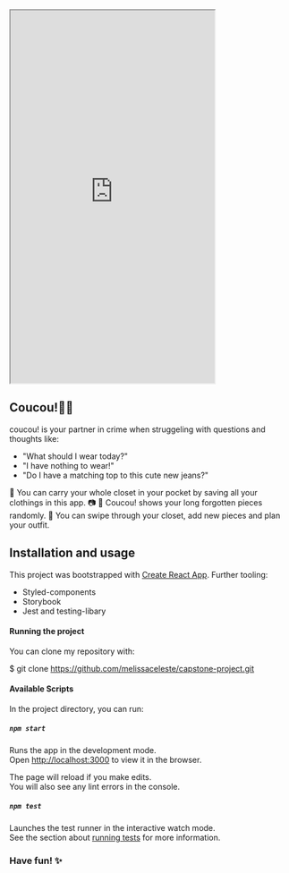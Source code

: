 <div>
  <iframe id="inlineFrameExample"
      title="Inline Frame Example"
      width="365px"
      height="667px"
      src="https://coucou-by-melissa.herokuapp.com/">
  </iframe>
</div>

## Coucou!👋🏽

coucou! is your partner in crime when struggeling with questions and thoughts like:

- "What should I wear today?"
- "I have nothing to wear!"
- "Do I have a matching top to this cute new jeans?"

💫 You can carry your whole closet in your pocket by saving all your clothings in this app. 📷
💫 Coucou! shows your long forgotten pieces randomly.
💫 You can swipe through your closet, add new pieces and plan your outfit.

## Installation and usage

This project was bootstrapped with [Create React App](https://github.com/facebook/create-react-app).
Further tooling:

- Styled-components
- Storybook
- Jest and testing-libary

#### Running the project

You can clone my repository with:

\$ git clone https://github.com/melissaceleste/capstone-project.git

#### Available Scripts

In the project directory, you can run:

##### `npm start`

Runs the app in the development mode.\
Open [http://localhost:3000](http://localhost:3000) to view it in the browser.

The page will reload if you make edits.\
You will also see any lint errors in the console.

##### `npm test`

Launches the test runner in the interactive watch mode.\
See the section about [running tests](https://facebook.github.io/create-react-app/docs/running-tests) for more information.

### Have fun! ✨
